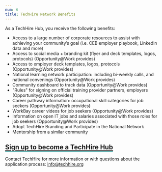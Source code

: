 ```yaml
---
num: 6
title: TechHire Network Benefits
---
```


As a TechHire Hub, you receive the following benefits:

- Access to a large number of corporate resources to assist with achieving your community’s goal (i.e. CEB employer playbook, LinkedIn data and more)
- Access to social media + branding kit (flyer and deck templates, logos, protocols) (Opportunity@Work provides)
- Access to employer deck templates, logos, protocols (Opportunity@Work provides)
- National learning network participation: including bi-weekly calls, and national convenings (Opportunity@Work provides)
- Community dashboard to track data (Opportunity@Work provides)
- "Rules" for signing on official training provider partners, employers (Opportunity@Work provides)
- Career pathway information: occupational skill categories for job seekers (Opportunity@Work provides)
- WorkBay career videos for job seekers (Opportunity@Work provides)
- Information on open IT jobs and salaries associated with those roles for job seekers (Opportunity@Work provides)
- Adopt TechHire Branding and Participate in the National Network
- Mentorship from a similar community

<h2>
  <a style="border-bottom: 2px solid teal;" href="https://qaz1.az1.qualtrics.com/SE/?SID=SV_d4pMF2qMQw5q1gh" target="_blank" title="Click to sign up">Sign up to become a TechHire Hub</a>
</h2>

Contact TechHire for more information or with questions about the application process: info@techhire.org
